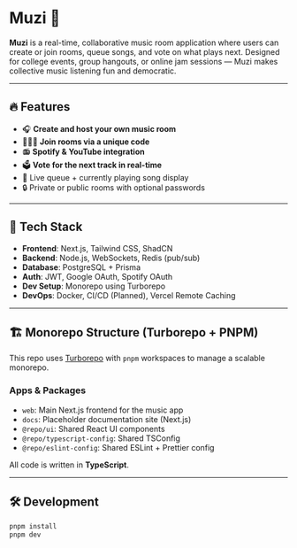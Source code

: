 # Muzi 🎵

**Muzi** is a real-time, collaborative music room application where users can create or join rooms, queue songs, and vote on what plays next. Designed for college events, group hangouts, or online jam sessions — Muzi makes collective music listening fun and democratic.

---

## 🔥 Features

- 🎧 **Create and host your own music room**
- 🧑‍🤝‍🧑 **Join rooms via a unique code**
- 📻 **Spotify & YouTube integration**
- 🗳️ **Vote for the next track in real-time**
- 📜 Live queue + currently playing song display
- 🔒 Private or public rooms with optional passwords

---

## 🧱 Tech Stack

- **Frontend**: Next.js, Tailwind CSS, ShadCN
- **Backend**: Node.js, WebSockets, Redis (pub/sub)
- **Database**: PostgreSQL + Prisma
- **Auth**: JWT, Google OAuth, Spotify OAuth
- **Dev Setup**: Monorepo using Turborepo
- **DevOps**: Docker, CI/CD (Planned), Vercel Remote Caching

---

## 🏗️ Monorepo Structure (Turborepo + PNPM)

This repo uses [Turborepo](https://turborepo.org) with `pnpm` workspaces to manage a scalable monorepo.

### Apps & Packages

- `web`: Main Next.js frontend for the music app
- `docs`: Placeholder documentation site (Next.js)
- `@repo/ui`: Shared React UI components
- `@repo/typescript-config`: Shared TSConfig
- `@repo/eslint-config`: Shared ESLint + Prettier config

All code is written in **TypeScript**.

---

## 🛠️ Development

```bash
pnpm install
pnpm dev
